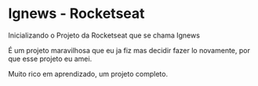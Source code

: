 
# Ignews - Rocketseat

Inicializando o Projeto da Rocketseat que se chama Ignews

É um projeto maravilhosa que eu ja fiz mas decidir fazer lo novamente, por que esse projeto eu amei.

Muito rico em aprendizado, um projeto completo.


